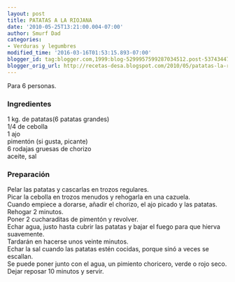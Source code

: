 ```yaml
---
layout: post
title: PATATAS A LA RIOJANA
date: '2010-05-25T13:21:00.004-07:00'
author: Smurf Dad
categories:
- Verduras y legumbres
modified_time: '2016-03-16T01:53:15.893-07:00'
blogger_id: tag:blogger.com,1999:blog-5299957599287034512.post-5374344725130451925
blogger_orig_url: http://recetas-desa.blogspot.com/2010/05/patatas-la-riojana.html
---
```


Para 6 personas.<br /><h3>Ingredientes</h3>1 kg. de patatas(6 patatas grandes)<br />1/4 de cebolla<br />1 ajo<br />pimentón (si gusta, picante)<br />6 rodajas gruesas de chorizo<br />aceite, sal<br /><h3>Preparación</h3>Pelar las patatas y cascarlas en trozos regulares.<br />Picar la cebolla en trozos menudos y rehogarla en una cazuela.<br />Cuando empiece a dorarse, añadir el chorizo, el ajo picado y las patatas. Rehogar 2 minutos.<br />Poner 2 cucharaditas de pimentón y revolver.<br />Echar agua, justo hasta cubrir las patatas y bajar el fuego para que hierva suavemente.<br />Tardarán en hacerse unos veinte minutos.<br />Echar la sal cuando las patatas estén cocidas, porque sinó a veces se escallan.<br />Se puede poner junto con el agua, un pimiento choricero, verde o rojo seco.<br />Dejar reposar 10 minutos y servir.